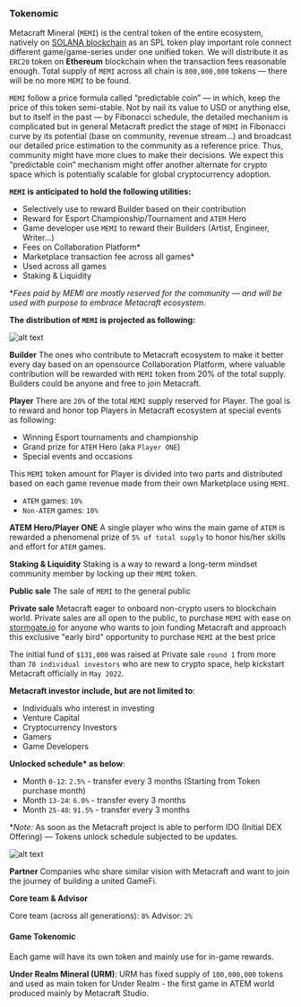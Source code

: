 ### Tokenomic

Metacraft Mineral (`MEMI`) is the central token of the entire ecosystem, natively on [SOLANA blockchain](https://explorer.solana.com/address/ATEMTyZVC1yDHYUg1aqHC6cpn8KVLe4Bbn7G74xSRDqG) as an SPL token play important role connect different game/game-series under one unified token. We will distribute it as `ERC20` token on **Ethereum** blockchain when the transaction fees reasonable enough. Total supply of `MEMI` across all chain is `800,000,000` tokens — there will be no more `MEMI` to be found.

`MEMI` follow a price formula called “predictable coin” — in which, keep the price of this token semi-stable. Not by nail its value to USD or anything else, but to itself in the past — by Fibonacci schedule, the detailed mechanism is complicated but in general Metacraft predict the stage of `MEMI` in Fibonacci curve by its potential (base on community, revenue stream…) and broadcast our detailed price estimation to the community as a reference price. Thus, community might have more clues to make their decisions. We expect this “predictable coin” mechanism might offer another alternate for crypto space which is potentially scalable for global cryptocurrency adoption.

**`MEMI` is anticipated to hold the following utilities:**

- Selectively use to reward Builder based on their contribution
- Reward for Esport Championship/Tournament and `ATEM` Hero
- Game developer use `MEMI` to reward their Builders (Artist, Engineer, Writer…)
- Fees on Collaboration Platform*
- Marketplace transaction fee across all games*
- Used across all games
- Staking & Liquidity

**Fees paid by MEMI are mostly reserved for the community — and will be used with purpose to embrace Metacraft ecosystem.*

**The distribution of `MEMI` is projected as following:**

![alt text](https://github.com/cocrafts/whitepaper/blob/master/assets/img/token-allocation.png?raw=true "The allocation set forth above is as anticipated, and maybe subject to modification.")

**Builder**
The ones who contribute to Metacraft ecosystem to make it better every day based on an opensource Collaboration Platform, where valuable contribution will be rewarded with `MEMI` token from 20% of the total supply. Builders could be anyone and free to join Metacraft.


**Player**
There are `20%` of the total `MEMI` supply reserved for Player. The goal is to reward and honor top Players in Metacraft ecosystem at special events as following:

- Winning Esport tournaments and championship
- Grand prize for `ATEM` Hero (aka `Player ONE`)
- Special events and occasions

This `MEMI` token amount for Player is divided into two parts and distributed based on each game revenue made from their own Marketplace using `MEMI`.

- `ATEM` games: `10%`
- `Non-ATEM` games: `10%`

**ATEM Hero/Player ONE**
A single player who wins the main game of `ATEM` is rewarded a phenomenal prize of `5% of total supply` to honor his/her skills and effort for `ATEM` games. 


**Staking & Liquidity**
Staking is a way to reward a long-term mindset community member by locking up their `MEMI` token.

**Public sale**
The sale of `MEMI` to the general public

**Private sale**
Metacraft eager to onboard non-crypto users to blockchain world. Private sales are all open to the public, to purchase `MEMI` with ease on [stormgate.io](http://stormgate.io) for anyone who wants to join funding Metacraft and approach this exclusive "early bird" opportunity to purchase `MEMI` at the best price

The initial fund of `$131,000` was raised at Private sale `round 1` from more than `70 individual investors` who are new to crypto space, help kickstart Metacraft officially in `May 2022`.

**Metacraft investor include, but are not limited to**:

- Individuals who interest in investing
- Venture Capital
- Cryptocurrency Investors
- Gamers
- Game Developers

**Unlocked schedule\* as below**:

- Month `0-12`: `2.5%` - transfer every 3 months (Starting from Token purchase month)
- Month `13-24`: `6.0%` - transfer every 3 months
- Month `25-48`: `91.5%` - transfer every 3 months

**Note:* As soon as the Metacraft project is able to perform IDO (Initial DEX Offering) — Tokens unlock schedule subjected to be updates.

![alt text](https://github.com/cocrafts/whitepaper/blob/master/assets/img/unlock-schedule.png?raw=true "The allocation set forth above is as anticipated, and maybe subject to modification.")

**Partner**
Companies who share similar vision with Metacraft and want to join the journey of building a united GameFi.

**Core team & Advisor**

Core team (across all generations): `8%`
Advisor: `2%`

#### Game Tokenomic

Each game will have its own token and mainly use for in-game rewards.

**Under Realm Mineral (URM)**: URM has fixed supply of `100,000,000` tokens and used as main token for Under Realm - the first game in ATEM world produced mainly by Metacraft Studio.

